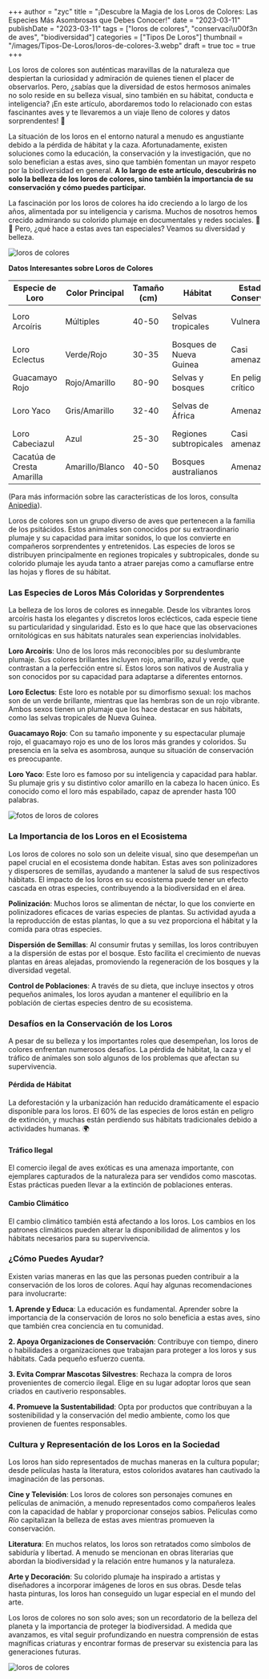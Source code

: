 +++
author = "zyc"
title = "¡Descubre la Magia de los Loros de Colores: Las Especies Más Asombrosas que Debes Conocer!"
date = "2023-03-11"
publishDate = "2023-03-11"
tags = ["loros de colores", "conservaci\u00f3n de aves", "biodiversidad"]
categories = ["Tipos De Loros"]
thumbnail = "/images/Tipos-De-Loros/loros-de-colores-3.webp"
draft = true
toc = true
+++


Los loros de colores son auténticas maravillas de la naturaleza que despiertan la curiosidad y admiración de quienes tienen el placer de observarlos. Pero, ¿sabías que la diversidad de estos hermosos animales no solo reside en su belleza visual, sino también en su hábitat, conducta e inteligencia? ¡En este artículo, abordaremos todo lo relacionado con estas fascinantes aves y te llevaremos a un viaje lleno de colores y datos sorprendentes! 🌈

La situación de los loros en el entorno natural a menudo es angustiante debido a la pérdida de hábitat y la caza. Afortunadamente, existen soluciones como la educación, la conservación y la investigación, que no solo benefician a estas aves, sino que también fomentan un mayor respeto por la biodiversidad en general. **A lo largo de este artículo, descubrirás no solo la belleza de los loros de colores, sino también la importancia de su conservación y cómo puedes participar.** 

La fascinación por los loros de colores ha ido creciendo a lo largo de los años, alimentada por su inteligencia y carisma. Muchos de nosotros hemos crecido admirando su colorido plumaje en documentales y redes sociales. 🦜✨ Pero, ¿qué hace a estas aves tan especiales? Veamos su diversidad y belleza.

![loros de colores](/images/Tipos-De-Loros/loros-de-colores-2.webp)

**Datos Interesantes sobre Loros de Colores**

| Especie de Loro              | Color Principal | Tamaño (cm) | Hábitat                   | Estado de Conservación | Alimentación                    |
|------------------------------|-----------------|-------------|---------------------------|-----------------------|---------------------------------|
| Loro Arcoíris                | Múltiples       | 40-50       | Selvas tropicales         | Vulnerable            | Frutas, semillas, nueces       |
| Loro Eclectus                | Verde/Rojo      | 30-35       | Bosques de Nueva Guinea   | Casi amenazado        | Frutas, flores, hojas          |
| Guacamayo Rojo               | Rojo/Amarillo   | 80-90       | Selvas y bosques         | En peligro crítico     | Semillas, frutas                |
| Loro Yaco                    | Gris/Amarillo   | 32-40       | Selvas de África          | Amenazado             | Semillas, frutos secos, granos  |
| Loro Cabeciazul              | Azul            | 25-30       | Regiones subtropicales    | Casi amenazado        | Frutas, hojas                   |
| Cacatúa de Cresta Amarilla   | Amarillo/Blanco | 40-50       | Bosques australianos      | Amenazado             | Semillas, frutas                |

(Para más información sobre las características de los loros, consulta [Anipedia](https://www.anipedia.net/pajaros/loros/)).

Loros de colores son un grupo diverso de aves que pertenecen a la familia de los psitácidos. Estos animales son conocidos por su extraordinario plumaje y su capacidad para imitar sonidos, lo que los convierte en compañeros sorprendentes y entretenidos. Las especies de loros se distribuyen principalmente en regiones tropicales y subtropicales, donde su colorido plumaje les ayuda tanto a atraer parejas como a camuflarse entre las hojas y flores de su hábitat.

### Las Especies de Loros Más Coloridas y Sorprendentes

La belleza de los loros de colores es innegable. Desde los vibrantes loros arcoíris hasta los elegantes y discretos loros eclécticos, cada especie tiene su particularidad y singularidad. Esto es lo que hace que las observaciones ornitológicas en sus hábitats naturales sean experiencias inolvidables.

**Loro Arcoíris**: Uno de los loros más reconocibles por su deslumbrante plumaje. Sus colores brillantes incluyen rojo, amarillo, azul y verde, que contrastan a la perfección entre sí. Estos loros son nativos de Australia y son conocidos por su capacidad para adaptarse a diferentes entornos.

**Loro Eclectus**: Este loro es notable por su dimorfismo sexual: los machos son de un verde brillante, mientras que las hembras son de un rojo vibrante. Ambos sexos tienen un plumaje que los hace destacar en sus hábitats, como las selvas tropicales de Nueva Guinea.

**Guacamayo Rojo**: Con su tamaño imponente y su espectacular plumaje rojo, el guacamayo rojo es uno de los loros más grandes y coloridos. Su presencia en la selva es asombrosa, aunque su situación de conservación es preocupante.

**Loro Yaco**: Este loro es famoso por su inteligencia y capacidad para hablar. Su plumaje gris y su distintivo color amarillo en la cabeza lo hacen único. Es conocido como el loro más espabilado, capaz de aprender hasta 100 palabras.

![fotos de loros de colores](/images/Tipos-De-Loros/fotos-de-loros-de-colores-1.webp)

### La Importancia de los Loros en el Ecosistema

Los loros de colores no solo son un deleite visual, sino que desempeñan un papel crucial en el ecosistema donde habitan. Estas aves son polinizadores y dispersores de semillas, ayudando a mantener la salud de sus respectivos hábitats. El impacto de los loros en su ecosistema puede tener un efecto cascada en otras especies, contribuyendo a la biodiversidad en el área.

**Polinización**: Muchos loros se alimentan de néctar, lo que los convierte en polinizadores eficaces de varias especies de plantas. Su actividad ayuda a la reproducción de estas plantas, lo que a su vez proporciona el hábitat y la comida para otras especies.

**Dispersión de Semillas**: Al consumir frutas y semillas, los loros contribuyen a la dispersión de estas por el bosque. Esto facilita el crecimiento de nuevas plantas en áreas alejadas, promoviendo la regeneración de los bosques y la diversidad vegetal.

**Control de Poblaciones**: A través de su dieta, que incluye insectos y otros pequeños animales, los loros ayudan a mantener el equilibrio en la población de ciertas especies dentro de su ecosistema.

### Desafíos en la Conservación de los Loros

A pesar de su belleza y los importantes roles que desempeñan, los loros de colores enfrentan numerosos desafíos. La pérdida de hábitat, la caza y el tráfico de animales son solo algunos de los problemas que afectan su supervivencia.

#### Pérdida de Hábitat

La deforestación y la urbanización han reducido dramáticamente el espacio disponible para los loros. El 60% de las especies de loros están en peligro de extinción, y muchas están perdiendo sus hábitats tradicionales debido a actividades humanas. 🌍

#### Tráfico Ilegal

El comercio ilegal de aves exóticas es una amenaza importante, con ejemplares capturados de la naturaleza para ser vendidos como mascotas. Estas prácticas pueden llevar a la extinción de poblaciones enteras.

#### Cambio Climático

El cambio climático también está afectando a los loros. Los cambios en los patrones climáticos pueden alterar la disponibilidad de alimentos y los hábitats necesarios para su supervivencia.

### ¿Cómo Puedes Ayudar?

Existen varias maneras en las que las personas pueden contribuir a la conservación de los loros de colores. Aquí hay algunas recomendaciones para involucrarte:

**1. Aprende y Educa**: La educación es fundamental. Aprender sobre la importancia de la conservación de loros no solo beneficia a estas aves, sino que también crea conciencia en tu comunidad.

**2. Apoya Organizaciones de Conservación**: Contribuye con tiempo, dinero o habilidades a organizaciones que trabajan para proteger a los loros y sus hábitats. Cada pequeño esfuerzo cuenta.

**3. Evita Comprar Mascotas Silvestres**: Rechaza la compra de loros provenientes de comercio ilegal. Elige en su lugar adoptar loros que sean criados en cautiverio responsables.

**4. Promueve la Sustentabilidad**: Opta por productos que contribuyan a la sostenibilidad y la conservación del medio ambiente, como los que provienen de fuentes responsables. 

### Cultura y Representación de los Loros en la Sociedad

Los loros han sido representados de muchas maneras en la cultura popular; desde películas hasta la literatura, estos coloridos avatares han cautivado la imaginación de las personas. 

**Cine y Televisión**: Los loros de colores son personajes comunes en películas de animación, a menudo representados como compañeros leales con la capacidad de hablar y proporcionar consejos sabios. Películas como *Rio* capitalizan la belleza de estas aves mientras promueven la conservación.

**Literatura**: En muchos relatos, los loros son retratados como símbolos de sabiduría y libertad. A menudo se mencionan en obras literarias que abordan la biodiversidad y la relación entre humanos y la naturaleza.

**Arte y Decoración**: Su colorido plumaje ha inspirado a artistas y diseñadores a incorporar imágenes de loros en sus obras. Desde telas hasta pinturas, los loros han conseguido un lugar especial en el mundo del arte.

Los loros de colores no son solo aves; son un recordatorio de la belleza del planeta y la importancia de proteger la biodiversidad. A medida que avanzamos, es vital seguir profundizando en nuestra comprensión de estas magníficas criaturas y encontrar formas de preservar su existencia para las generaciones futuras.

![loros de colores](/images/Tipos-De-Loros/loros-de-colores-2.webp)
